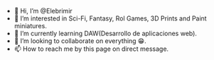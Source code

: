 - 👋 Hi, I’m @Elebrimir
- 👀 I’m interested in Sci-Fi, Fantasy, Rol Games, 3D Prints and Paint miniatures.
- 🌱 I’m currently learning DAW(Desarrollo de aplicaciones web).
- 💞️ I’m looking to collaborate on everything 😁.
- 📫 How to reach me by this page on direct message.

<!---
Elebrimir/Elebrimir is a ✨ special ✨ repository because its `README.md` (this file) appears on your GitHub profile.
You can click the Preview link to take a look at your changes.
--->
